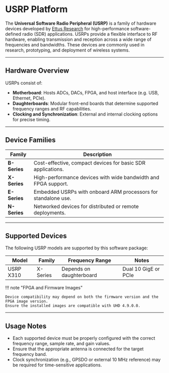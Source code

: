 # USRP Platform

The **Universal Software Radio Peripheral (USRP)** is a family of hardware devices 
developed by [Ettus Research](https://www.ettus.com/) for high-performance 
software-defined radio (SDR) applications. USRPs provide a flexible interface to 
RF hardware, enabling transmission and reception across a wide range of frequencies 
and bandwidths. These devices are commonly used in research, prototyping, and deployment 
of wireless systems.

---

## Hardware Overview

USRPs consist of:

- **Motherboard**: Hosts ADCs, DACs, FPGA, and host interface (e.g. USB, Ethernet, PCIe).
- **Daughterboards**: Modular front-end boards that determine supported frequency ranges and 
RF capabilities.
- **Clocking and Synchronization**: External and internal clocking options for precise timing.

---

## Device Families

| Family       | Description                                                    |
|--------------|----------------------------------------------------------------|
| **B-Series** | Cost-effective, compact devices for basic SDR applications.    |
| **X-Series** | High-performance devices with wide bandwidth and FPGA support. |
| **E-Series** | Embedded USRPs with onboard ARM processors for standalone use. |
| **N-Series** | Networked devices for distributed or remote deployments.       |

---

## Supported Devices

The following USRP models are supported by this software package:

| Model     | Family   | Frequency Range          | Notes                |
|-----------|----------|--------------------------|----------------------|
| USRP X310 | X-Series | Depends on daughterboard | Dual 10 GigE or PCIe |

!!! note "FPGA and Firmware Images"

    Device compatibility may depend on both the firmware version and the FPGA image version.
    Ensure the installed images are compatible with UHD 4.9.0.0.

---

## Usage Notes

- Each supported device must be properly configured with the correct frequency range, 
sample rate, and gain values.
- Ensure that the appropriate antenna is connected for the target frequency band.
- Clock synchronization (e.g., GPSDO or external 10 MHz reference) may be required 
for time-sensitive applications.
